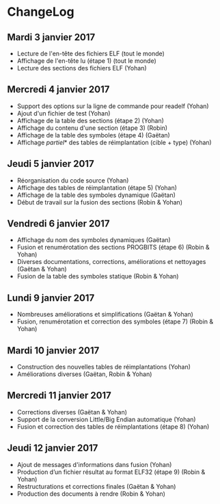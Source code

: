 # ChangeLog

## Mardi 3 janvier 2017
* Lecture de l'en-tête des fichiers ELF (tout le monde)
* Affichage de l'en-tête lu (étape 1) (tout le monde)
* Lecture des sections des fichiers ELF (Yohan)

## Mercredi 4 janvier 2017
* Support des options sur la ligne de commande pour readelf (Yohan)
* Ajout d'un fichier de test (Yohan)
* Affichage de la table des sections (étape 2) (Yohan)
* Affichage du contenu d'une section (étape 3) (Robin)
* Affichage de la table des symboles (étape 4) (Gaëtan)
* Affichage *partiel** des tables de réimplantation (cible + type) (Yohan)

## Jeudi 5 janvier 2017
* Réorganisation du code source (Yohan)
* Affichage des tables de réimplantation (étape 5) (Yohan)
* Affichage de la table des symboles dynamique (Gaëtan)
* Début de travail sur la fusion des sections (Robin & Yohan)

## Vendredi 6 janvier 2017
* Affichage du nom des symboles dynamiques (Gaëtan)
* Fusion et renumérotation des sections PROGBITS (étape 6) (Robin & Yohan)
* Diverses documentations, corrections, améliorations et nettoyages (Gaëtan & Yohan)
* Fusion de la table des symboles statique (Robin & Yohan)

## Lundi 9 janvier 2017
* Nombreuses améliorations et simplifications (Gaëtan & Yohan)
* Fusion, renumérotation et correction des symboles (étape 7) (Robin & Yohan)

## Mardi 10 janvier 2017
* Construction des nouvelles tables de réimplantations (Yohan)
* Améliorations diverses (Gaëtan, Robin & Yohan)

## Mercredi 11 janvier 2017
* Corrections diverses (Gaëtan & Yohan)
* Support de la conversion Little/Big Endian automatique (Yohan)
* Fusion et correction des tables de réimplantations (étape 8) (Yohan)

## Jeudi 12 janvier 2017
* Ajout de messages d'informations dans fusion (Yohan)
* Production d’un fichier résultat au format ELF32 (étape 9) (Robin & Yohan)
* Restructurations et corrections finales  (Gaëtan & Yohan)
* Production des documents à rendre (Robin & Yohan)

